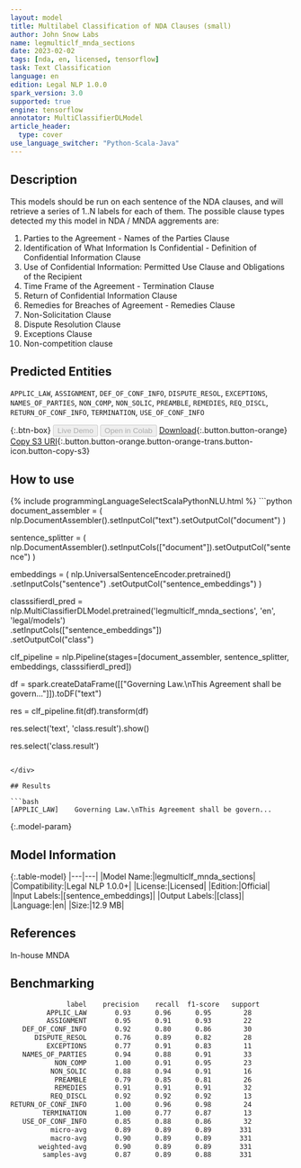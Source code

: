 ```yaml
---
layout: model
title: Multilabel Classification of NDA Clauses (small)
author: John Snow Labs
name: legmulticlf_mnda_sections
date: 2023-02-02
tags: [nda, en, licensed, tensorflow]
task: Text Classification
language: en
edition: Legal NLP 1.0.0
spark_version: 3.0
supported: true
engine: tensorflow
annotator: MultiClassifierDLModel
article_header:
  type: cover
use_language_switcher: "Python-Scala-Java"
---
```


## Description

This models should be run on each sentence of the NDA clauses, and will retrieve a series of 1..N labels for each of them. The possible clause types detected my this model in NDA / MNDA aggrements are:

1. Parties to the Agreement - Names of the Parties Clause  
2. Identification of What Information Is Confidential - Definition of Confidential Information Clause
3. Use of Confidential Information: Permitted Use Clause and Obligations of the Recipient
4. Time Frame of the Agreement - Termination Clause  
5. Return of Confidential Information Clause 
6. Remedies for Breaches of Agreement - Remedies Clause 
7. Non-Solicitation Clause
8. Dispute Resolution Clause  
9. Exceptions Clause  
10. Non-competition clause

## Predicted Entities

`APPLIC_LAW`, `ASSIGNMENT`, `DEF_OF_CONF_INFO`, `DISPUTE_RESOL`, `EXCEPTIONS`, `NAMES_OF_PARTIES`, `NON_COMP`, `NON_SOLIC`, `PREAMBLE`, `REMEDIES`, `REQ_DISCL`, `RETURN_OF_CONF_INFO`, `TERMINATION`, `USE_OF_CONF_INFO`

{:.btn-box}
<button class="button button-orange" disabled>Live Demo</button>
<button class="button button-orange" disabled>Open in Colab</button>
[Download](https://s3.amazonaws.com/auxdata.johnsnowlabs.com/legal/models/legmulticlf_mnda_sections_en_1.0.0_3.0_1675361534773.zip){:.button.button-orange}
[Copy S3 URI](s3://auxdata.johnsnowlabs.com/legal/models/legmulticlf_mnda_sections_en_1.0.0_3.0_1675361534773.zip){:.button.button-orange.button-orange-trans.button-icon.button-copy-s3}

## How to use



<div class="tabs-box" markdown="1">
{% include programmingLanguageSelectScalaPythonNLU.html %}
```python
document_assembler = (
    nlp.DocumentAssembler().setInputCol("text").setOutputCol("document")
)

sentence_splitter = (
    nlp.DocumentAssembler().setInputCols(["document"]).setOutputCol("sentence")
)

embeddings = (
    nlp.UniversalSentenceEncoder.pretrained()
    .setInputCols("sentence")
    .setOutputCol("sentence_embeddings")
)

classsifierdl_pred = nlp.MultiClassifierDLModel.pretrained('legmulticlf_mnda_sections', 'en', 'legal/models')\
    .setInputCols(["sentence_embeddings"])\
    .setOutputCol("class")

clf_pipeline = nlp.Pipeline(stages=[document_assembler, sentence_splitter, embeddings, classsifierdl_pred])

df = spark.createDataFrame([["Governing Law.\nThis Agreement shall be govern..."]]).toDF("text")

res = clf_pipeline.fit(df).transform(df)

res.select('text', 'class.result').show()

res.select('class.result')
```

</div>

## Results

```bash
[APPLIC_LAW]	Governing Law.\nThis Agreement shall be govern...
```

{:.model-param}
## Model Information

{:.table-model}
|---|---|
|Model Name:|legmulticlf_mnda_sections|
|Compatibility:|Legal NLP 1.0.0+|
|License:|Licensed|
|Edition:|Official|
|Input Labels:|[sentence_embeddings]|
|Output Labels:|[class]|
|Language:|en|
|Size:|12.9 MB|

## References

In-house MNDA

## Benchmarking

```bash
              label    precision    recall  f1-score   support
         APPLIC_LAW       0.93      0.96      0.95        28
         ASSIGNMENT       0.95      0.91      0.93        22
   DEF_OF_CONF_INFO       0.92      0.80      0.86        30
      DISPUTE_RESOL       0.76      0.89      0.82        28
         EXCEPTIONS       0.77      0.91      0.83        11
   NAMES_OF_PARTIES       0.94      0.88      0.91        33
           NON_COMP       1.00      0.91      0.95        23
          NON_SOLIC       0.88      0.94      0.91        16
           PREAMBLE       0.79      0.85      0.81        26
           REMEDIES       0.91      0.91      0.91        32
          REQ_DISCL       0.92      0.92      0.92        13
RETURN_OF_CONF_INFO       1.00      0.96      0.98        24
        TERMINATION       1.00      0.77      0.87        13
   USE_OF_CONF_INFO       0.85      0.88      0.86        32
          micro-avg       0.89      0.89      0.89       331
          macro-avg       0.90      0.89      0.89       331
       weighted-avg       0.90      0.89      0.89       331
        samples-avg       0.87      0.89      0.88       331
```
